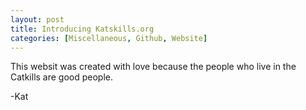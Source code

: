 ```yaml
---
layout: post
title: Introducing Katskills.org
categories: [Miscellaneous, Github, Website]
---
```


This websit was created with love because the people who live in the Catkills are good people.

-Kat
